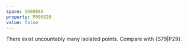 ```yaml
---
space: S000088
property: P000029
value: false
---
```


There exist uncountably many isolated points.
Compare with {S79|P29}.
